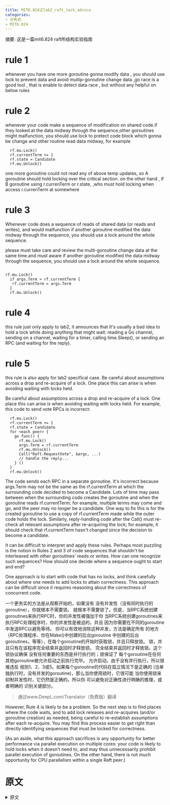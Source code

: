 ```yaml
---
title: MIT6.824之lab2_raft_lock_advice
categories:
- 分布式
- MIT6.824
---
```

摘要: 这是一篇mit6.824 raft所结构实验指南

<!-- more -->
<!-- toc -->

# rule 1

whenever you have one more goroutine gonna modify data , you should use lock to prevent data and
avoid multip-goroutine change data ,go race is a good tool , that is enable to detect data race ,
but without any helpful on below rules

# rule 2

whenever your code make a sequence of modification on shared code.if they looked at the
data midway through the sequence,other goroutines might malfunction, you should use lock
to pretect code block which gonna be change and other routine read data midway, for example

```golang
  rf.mu.Lock()
  rf.currentTerm += 1
  rf.state = Candidate
  rf.mu.Unlock()
```

one more goroutine could not read any of above temp updates, so A goroutine should hold locking over the critical section.
on the other hand , if B goroutine using r.currenTerm or r.state, ,who must hold locking when access r.currenTerm at somewhere

# rule 3

Whenever code does a sequence of reads of shared data (or
reads and writes), and would malfunction if another goroutine modified
the data midway through the sequence, you should use a lock around the
whole sequence.

please must take care and review the multi-goroutine change data at the same time.and must aware if another goroutine modified
the data midway through the sequence, you should use a lock around the whole sequence.

```golang

rf.mu.Lock()
  if args.Term > rf.currentTerm {
   rf.currentTerm = args.Term
  }
  rf.mu.Unlock()

```

# rule 4

this rule just only apply to lab2, it announces that It's usually a bad idea to hold a lock while doing anything that might wait: reading a Go channel, sending on a channel, waiting for a timer, calling time.Sleep(), or sending an RPC (and waiting for the
reply).

# rule 5

this rule is also apply for lab2 specifical case.
Be careful about assumptions across a drop and re-acquire of a
lock. One place this can arise is when avoiding waiting with locks
held.

Be careful about assumptions across a drop and re-acquire of a
lock. One place this can arise is when avoiding waiting with locks
held. For example, this code to send vote RPCs is incorrect:

```golang
  rf.mu.Lock()
  rf.currentTerm += 1
  rf.state = Candidate
  for <each peer> {
    go func() {
      rf.mu.Lock()
      args.Term = rf.currentTerm
      rf.mu.Unlock()
      Call("Raft.RequestVote", &args, ...)
      // handle the reply...
    } ()
  }
  rf.mu.Unlock()
```

The code sends each RPC in a separate goroutine. It's incorrect
because args.Term may not be the same as the rf.currentTerm at which
the surrounding code decided to become a Candidate. Lots of time may
pass between when the surrounding code creates the goroutine and when
the goroutine reads rf.currentTerm; for example, multiple terms may
come and go, and the peer may no longer be a candidate. One way to fix
this is for the created goroutine to use a copy of rf.currentTerm made
while the outer code holds the lock. Similarly, reply-handling code
after the Call() must re-check all relevant assumptions after
re-acquiring the lock; for example, it should check that
rf.currentTerm hasn't changed since the decision to become a
candidate.

It can be difficult to interpret and apply these rules. Perhaps most
puzzling is the notion in Rules 2 and 3 of code sequences that
shouldn't be interleaved with other goroutines' reads or writes. How
can one recognize such sequences? How should one decide where a
sequence ought to start and end?

One approach is to start with code that has no locks, and think
carefully about where one needs to add locks to attain correctness.
This approach can be difficult since it requires reasoning about the
correctness of concurrent code.

一个更务实的方法是从观察开始的，如果没有
没有并发性（没有同时执行的goroutine），你就根本不需要锁。
就根本不需要锁了。但是，当RPC系统创建goroutines来执行RPC时，你的并发性被强加于你
当RPC系统创建goroutines来执行RPC处理程序时，你的并发性是被迫的，并且
因为你需要在不同的goroutine中发送RPC以避免等待。
你可以有效地消除这种并发，方法是确定所有
的地方（RPC处理程序、你在Make()中创建的后台goroutine
中创建的后台goroutines，等等），在每个goroutine的开始时获取锁，并且只释放锁。
锁，并且只有在该程序完全结束并返回时才释放锁。
完全结束并返回时才释放锁。这个锁协议确保
没有任何重要的东西是并行执行的；锁保证了
每个goroutine在任何其他goroutine被允许启动之前执行完毕。
允许启动。由于没有并行执行，所以很难违反
规则1、2、3或5。如果每个goroutine的代码在孤立情况下是正确的
(当单独执行时，没有并发的goroutine)，那么当你使用锁时，它很可能
当你使用锁来抑制并发性时，它仍然是正确的。所以你
可以避免对正确性进行明确的推理，或者明确的
识别关键部分。
> 通过www.DeepL.com/Translator（免费版）翻译

However, Rule 4 is likely to be a problem. So the next step is to find
places where the code waits, and to add lock releases and re-acquires
(and/or goroutine creation) as needed, being careful to re-establish
assumptions after each re-acquire. You may find this process easier to
get right than directly identifying sequences that must be locked for
correctness.

(As an aside, what this approach sacrifices is any opportunity for
better performance via parallel execution on multiple cores: your code
is likely to hold locks when it doesn't need to, and may thus
unnecessarily prohibit parallel execution of goroutines. On the other
hand, there is not much opportunity for CPU parallelism within a
single Raft peer.)

# 原文

<details>
<summary>原文</summary>
<pre>
Raft Locking Advice

If you are wondering how to use locks in the 6.824 Raft labs, here are
some rules and ways of thinking that might be helpful.

Rule 1: Whenever you have data that more than one goroutine uses, and
at least one goroutine might modify the data, the goroutines should
use locks to prevent simultaneous use of the data. The Go race
detector is pretty good at detecting violations of this rule (though
it won't help with any of the rules below).

Rule 2: Whenever code makes a sequence of modifications to shared
data, and other goroutines might malfunction if they looked at the
data midway through the sequence, you should use a lock around the
whole sequence.

An example:

  rf.mu.Lock()
  rf.currentTerm += 1
  rf.state = Candidate
  rf.mu.Unlock()

It would be a mistake for another goroutine to see either of these
updates alone (i.e. the old state with the new term, or the new term
with the old state). So we need to hold the lock continuously over the
whole sequence of updates. All other code that uses rf.currentTerm or
rf.state must also hold the lock, in order to ensure exclusive access
for all uses.

The code between Lock() and Unlock() is often called a "critical
section." The locking rules a programmer chooses (e.g. "a goroutine
must hold rf.mu when using rf.currentTerm or rf.state") are often
called a "locking protocol".

Rule 3: Whenever code does a sequence of reads of shared data (or
reads and writes), and would malfunction if another goroutine modified
the data midway through the sequence, you should use a lock around the
whole sequence.

An example that could occur in a Raft RPC handler:

  rf.mu.Lock()
  if args.Term > rf.currentTerm {
   rf.currentTerm = args.Term
  }
  rf.mu.Unlock()

This code needs to hold the lock continuously for the whole sequence.
Raft requires that currentTerm only increases, and never decreases.
Another RPC handler could be executing in a separate goroutine; if it
were allowed to modify rf.currentTerm between the if statement and the
update to rf.currentTerm, this code might end up decreasing
rf.currentTerm. Hence the lock must be held continuously over the
whole sequence. In addition, every other use of currentTerm must hold
the lock, to ensure that no other goroutine modifies currentTerm
during our critical section.

Real Raft code would need to use longer critical sections than these
examples; for example, a Raft RPC handler should probably hold the
lock for the entire handler.

Rule 4: It's usually a bad idea to hold a lock while doing anything
that might wait: reading a Go channel, sending on a channel, waiting
for a timer, calling time.Sleep(), or sending an RPC (and waiting for the
reply). One reason is that you probably want other goroutines to make
progress during the wait. Another reason is deadlock avoidance. Imagine
two peers sending each other RPCs while holding locks; both RPC
handlers need the receiving peer's lock; neither RPC handler can ever
complete because it needs the lock held by the waiting RPC call.

Code that waits should first release locks. If that's not convenient,
sometimes it's useful to create a separate goroutine to do the wait.

Rule 5: Be careful about assumptions across a drop and re-acquire of a
lock. One place this can arise is when avoiding waiting with locks
held. For example, this code to send vote RPCs is incorrect:

  rf.mu.Lock()
  rf.currentTerm += 1
  rf.state = Candidate
  for <each peer> {
    go func() {
      rf.mu.Lock()
      args.Term = rf.currentTerm
      rf.mu.Unlock()
      Call("Raft.RequestVote", &args, ...)
      // handle the reply...
    } ()
  }
  rf.mu.Unlock()

The code sends each RPC in a separate goroutine. It's incorrect
because args.Term may not be the same as the rf.currentTerm at which
the surrounding code decided to become a Candidate. Lots of time may
pass between when the surrounding code creates the goroutine and when
the goroutine reads rf.currentTerm; for example, multiple terms may
come and go, and the peer may no longer be a candidate. One way to fix
this is for the created goroutine to use a copy of rf.currentTerm made
while the outer code holds the lock. Similarly, reply-handling code
after the Call() must re-check all relevant assumptions after
re-acquiring the lock; for example, it should check that
rf.currentTerm hasn't changed since the decision to become a
candidate.

It can be difficult to interpret and apply these rules. Perhaps most
puzzling is the notion in Rules 2 and 3 of code sequences that
shouldn't be interleaved with other goroutines' reads or writes. How
can one recognize such sequences? How should one decide where a
sequence ought to start and end?

One approach is to start with code that has no locks, and think
carefully about where one needs to add locks to attain correctness.
This approach can be difficult since it requires reasoning about the
correctness of concurrent code.

A more pragmatic approach starts with the observation that if there
were no concurrency (no simultaneously executing goroutines), you
would not need locks at all. But you have concurrency forced on you
when the RPC system creates goroutines to execute RPC handlers, and
because you need to send RPCs in separate goroutines to avoid waiting.
You can effectively eliminate this concurrency by identifying all
places where goroutines start (RPC handlers, background goroutines you
create in Make(), &c), acquiring the lock at the very start of each
goroutine, and only releasing the lock when that goroutine has
completely finished and returns. This locking protocol ensures that
nothing significant ever executes in parallel; the locks ensure that
each goroutine executes to completion before any other goroutine is
allowed to start. With no parallel execution, it's hard to violate
Rules 1, 2, 3, or 5. If each goroutine's code is correct in isolation
(when executed alone, with no concurrent goroutines), it's likely to
still be correct when you use locks to suppress concurrency. So you
can avoid explicit reasoning about correctness, or explicitly
identifying critical sections.

However, Rule 4 is likely to be a problem. So the next step is to find
places where the code waits, and to add lock releases and re-acquires
(and/or goroutine creation) as needed, being careful to re-establish
assumptions after each re-acquire. You may find this process easier to
get right than directly identifying sequences that must be locked for
correctness.

(As an aside, what this approach sacrifices is any opportunity for
better performance via parallel execution on multiple cores: your code
is likely to hold locks when it doesn't need to, and may thus
unnecessarily prohibit parallel execution of goroutines. On the other
hand, there is not much opportunity for CPU parallelism within a
single Raft peer.)
</pre>
</details>
